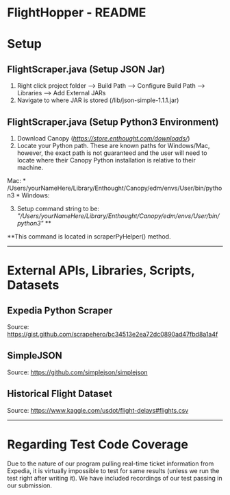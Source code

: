 # FlightHopper - README


# Setup

## FlightScraper.java (Setup JSON Jar)
1. Right click project folder --> Build Path --> Configure Build Path --> Libraries --> Add External JARs
2. Navigate to where JAR is stored (/lib/json-simple-1.1.1.jar)

## FlightScraper.java (Setup Python3 Environment)
1. Download Canopy (*https://store.enthought.com/downloads/*)
2. Locate your Python path. These are known paths for Windows/Mac, however, the exact path is not guaranteed and the user will need to locate where their Canopy Python installation is relative to their machine.

Mac: * /Users/yourNameHere/Library/Enthought/Canopy/edm/envs/User/bin/python3 *
Windows:

3. Setup command string to be: *"/Users/yourNameHere/Library/Enthought/Canopy/edm/envs/User/bin/python3"* **

**This command is located in scraperPyHelper() method.


--------------------------------------------------------------
# External APIs, Libraries, Scripts, Datasets

## Expedia Python Scraper
Source: https://gist.github.com/scrapehero/bc34513e2ea72dc0890ad47fbd8a1a4f

## SimpleJSON
Source: https://github.com/simplejson/simplejson

## Historical Flight Dataset
Source: https://www.kaggle.com/usdot/flight-delays#flights.csv


--------------------------------------------------------------

# Regarding Test Code Coverage
Due to the nature of our program pulling real-time ticket information from Expedia, it is virtually impossible to test for same results (unless we run the test right after writing it). We have included recordings of our test passing in our submission.

